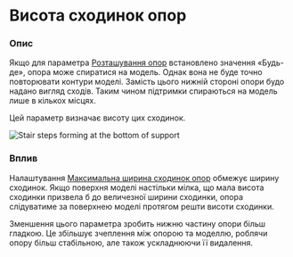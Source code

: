 Висота сходинок опор
====

### **Опис**

Якщо для параметра [Розташування опор](../support/support_type.md) встановлено значення «Будь-де», опора може спиратися на модель. Однак вона не буде точно повторювати контури моделі. Замість цього нижній стороні опори будо надано вигляд сходів. Таким чином підтримки спираються на модель лише в кількох місцях.

Цей параметр визначає висоту цих сходинок.

![Stair steps forming at the bottom of support](../images/support_bottom_stair_step_height.png)

### **Вплив**

Налаштування [Максимальна ширина сходинок опор](support_bottom_stair_step_width.md) обмежує ширину сходинок. Якщо поверхня моделі настільки мілка, що мала висота сходинки призвела б до величезної ширини сходинки, опора слідуватиме за поверхнею моделі протягом решти висоти сходинки.

Зменшення цього параметра зробить нижню частину опори більш гладкою. Це збільшує зчеплення між опорою та моделлю, роблячи опору більш стабільною, але також ускладнюючи її видалення.
